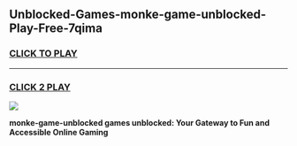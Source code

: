 
## Unblocked-Games-monke-game-unblocked-Play-Free-7qima
<h3>
<a href="https://premium76.site?title=monke-game-unblocked&ref=18A">CLICK TO PLAY</a></h3>
<hr>

<h3>
<a href="https://premium76.site?title=monke-game-unblocked&ref=18A">CLICK 2 PLAY</a>
  
</h3>

<a href="https://premium76.site?title=monke-game-unblocked&ref=18A"><img src="https://clearcache.store/games.png"></a>


**monke-game-unblocked games unblocked: Your Gateway to Fun and Accessible Online Gaming**
